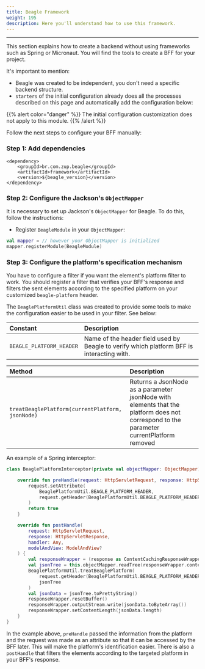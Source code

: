 ```yaml
---
title: Beagle Framework
weight: 195
description: Here you'll understand how to use this framework.
---
```


---

This section explains how to create a backend without using frameworks such as Spring or Micronaut. You will find the tools to create a BFF for your project.

It's important to mention: 
- Beagle was created to be independent, you don't need a specific backend structure.
- `starters` of the initial configuration already does all the processes described on this page and automatically add the configuration below:

{{% alert color="danger" %}}
The initial configuration customization does not apply to this module.
{{% /alert %}}

Follow the next steps to configure your BFF manually:

### Step 1: Add dependencies

```markup
<dependency>
	<groupId>br.com.zup.beagle</groupId>
	<artifactId>framework</artifactId>
	<version>${beagle_version}</version>
</dependency>
```

### Step 2: Configure the Jackson's `ObjectMapper`

It is necessary to set up Jackson's `ObjectMapper` for Beagle.
To do this, follow the instructions:

- Register `BeagleModule` in your `ObjectMapper`:

```kotlin
val mapper = // however your ObjectMapper is initialized
mapper.registerModule(BeagleModule)
```

### Step 3: Configure the platform's specification mechanism

You have to configure a filter if you want the element's platform filter to work. You should register a filter that verifies your BFF's response and filters the sent elements according to the specified platform on your customized `beagle-platform` header.

The `BeaglePlatformUtil` class was created to provide some tools to make the configuration easier to be used in your filter. See below:

| Constant                 | Description                                                                               |
| :----------------------- | :---------------------------------------------------------------------------------------- |
| `BEAGLE_PLATFORM_HEADER` | Name of the header field used by Beagle to verify which platform BFF is interacting with. |

| Method                                           | Description                                                                                                                             |
| :----------------------------------------------- | :-------------------------------------------------------------------------------------------------------------------------------------- |
| `treatBeaglePlatform(currentPlatform, jsonNode)` | Returns a JsonNode as a parameter jsonNode with elements that the platform does not correspond to the parameter currentPlatform removed |

An example of a Spring interceptor:

```kotlin
class BeaglePlatformInterceptor(private val objectMapper: ObjectMapper) : HandlerInterceptor {

    override fun preHandle(request: HttpServletRequest, response: HttpServletResponse, handler: Any): Boolean {
        request.setAttribute(
            BeaglePlatformUtil.BEAGLE_PLATFORM_HEADER,
            request.getHeader(BeaglePlatformUtil.BEAGLE_PLATFORM_HEADER)
        )
        return true
    }

    override fun postHandle(
        request: HttpServletRequest,
        response: HttpServletResponse,
        handler: Any,
        modelAndView: ModelAndView?
    ) {
        val responseWrapper = (response as ContentCachingResponseWrapper)
        val jsonTree = this.objectMapper.readTree(responseWrapper.contentAsByteArray)
        BeaglePlatformUtil.treatBeaglePlatform(
            request.getHeader(BeaglePlatformUtil.BEAGLE_PLATFORM_HEADER),
            jsonTree
        )
        val jsonData = jsonTree.toPrettyString()
        responseWrapper.resetBuffer()
        responseWrapper.outputStream.write(jsonData.toByteArray())
        responseWrapper.setContentLength(jsonData.length)
    }
}
```

In the example above, `preHandle` passed the information from the platform and the request was made as an attribute so that it can be accessed by the BFF later. This will make the platform's identification easier. There is also a `postHandle` that filters the elements according to the targeted platform in your BFF's response.

